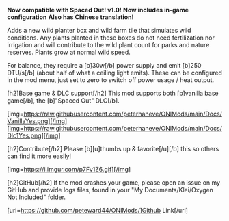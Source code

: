 **Now compatible with Spaced Out! v1.0!**
**Now includes in-game configuration**
**Also has Chinese translation!**

Adds a new wild planter box and wild farm tile that simulates wild conditions. Any plants planted in these boxes do not need fertilization nor irrigation and will contribute to the wild plant count for parks and nature reserves. Plants grow at normal wild speed.

For balance, they require a [b]30w[/b] power supply and emit [b]250 DTU/s[/b] (about half of what a ceiling light emits). These can be configured in the mod menu, just set to zero to switch off power usage / heat output.

[h2]Base game & DLC support[/h2]
This mod supports both [b]vanilla base game[/b], the [b]"Spaced Out" DLC[/b].

[img=https://raw.githubusercontent.com/peterhaneve/ONIMods/main/Docs/VanillaYes.png][/img][img=https://raw.githubusercontent.com/peterhaneve/ONIMods/main/Docs/Dlc1Yes.png][/img]

[h2]Contribute[/h2]
Please [b][u]thumbs up & favorite[/u][/b] this so others can find it more easily!

[img=https://i.imgur.com/p7Fv1Z6.gif][/img]

[h2]GitHub[/h2]
If the mod crashes your game, please open an issue on my GitHub and provide logs files, found in your "My Documents/Klei/Oxygen Not Included" folder.

[url=https://github.com/peteward44/ONIMods/]Github Link[/url]

